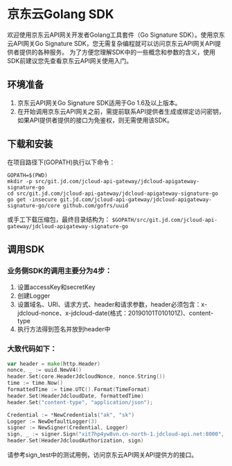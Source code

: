 # 京东云Golang SDK
欢迎使用京东云API网关开发者Golang工具套件（Go Signature SDK）。使用京东云API网关Go Signature SDK，您无需复杂编程就可以访问京东云API网关API提供者提供的各种服务。
为了方便您理解SDK中的一些概念和参数的含义，使用SDK前建议您先查看京东云API网关使用入门。

## 环境准备
1.	京东云API网关Go Signature SDK适用于Go 1.6及以上版本。
2.	在开始调用京东云API网关之前，需提前联系API提供者生成或绑定访问密钥，如果API提供者提供的接口为免鉴权，则无需使用该SDK。

## 下载和安装
在项目路径下(GOPATH)执行以下命令：
```
GOPATH=$(PWD)
mkdir -p src/git.jd.com/jcloud-api-gateway/jdcloud-apigateway-signature-go
cd src/git.jd.com/jcloud-api-gateway/jdcloud-apigateway-signature-go
go get -insecure git.jd.com/jcloud-api-gateway/jdcloud-apigateway-signature-go/core github.com/gofrs/uuid
```

或手工下载压缩包，最终目录结构为：
`$GOPATH/src/git.jd.com/jcloud-api-gateway/jdcloud-apigateway-signature-go`

## 调用SDK
### 业务侧SDK的调用主要分为4步：
1.	设置accessKey和secretKey
2.	创建Logger
3.	设置域名、URI、请求方式、header和请求参数，header必须包含：x-jdcloud-nonce、x-jdcloud-date(格式：20190101T010101Z)、content-type
4.	执行方法得到签名并放到header中

### 大致代码如下：
``` go
var header = make(http.Header)
nonce, _ := uuid.NewV4()
header.Set(core.HeaderJdcloudNonce, nonce.String())
time := time.Now()
formattedTime := time.UTC().Format(TimeFormat)
header.Set(HeaderJdcloudDate, formattedTime)
header.Set("content-type", "application/json");

Credential := *NewCredentials("ak", "sk")
Logger := NewDefaultLogger(3)
signer := NewSigner(Credential, Logger)
sign, _ := signer.Sign("xit7hp4yw8vn.cn-north-1.jdcloud-api.net:8000", "/test","POST", header,nil, "")
header.Set(HeaderJdcloudAuthorization, sign)
```
请参考sign_test中的测试用例，访问京东云API网关API提供方的接口。

